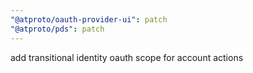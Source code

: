 ```yaml
---
"@atproto/oauth-provider-ui": patch
"@atproto/pds": patch
---
```


add transitional identity oauth scope for account actions
